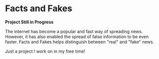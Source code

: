 # Facts and Fakes
**Project Still in Progress**

The internet has become a popular and fast way of spreading news. However, it has also enabled the spread of false information to be even faster. Facts and Fakes helps distinguish between "real" and "fake" news.

Just a project I work on in my free time!
